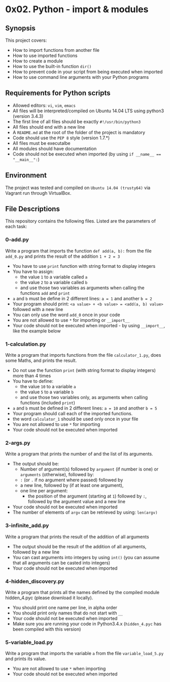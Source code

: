 # 0x02. Python - import & modules

## Synopsis
This project covers:
* How to import functions from another file
* How to use imported functions
* How to create a module
* How to use the built-in function `dir()`
* How to prevent code in your script from being executed when imported
* How to use command line arguments with your Python programs

## Requirements for Python scripts
* Allowed editors: `vi`, `vim`, `emacs`
* All files will be interpreted/compiled on Ubuntu 14.04 LTS using python3 (version 3.4.3)
* The first line of all files should be exactly `#!/usr/bin/python3`
* All files should end with a new line
* A `README.md` at the root of the folder of the project is mandatory
* Code should use the `PEP 8` style (version 1.7.*)
* All files must be executalbe
* All modules should have documentation
* Code should not be executed when imported (by using `if __name__ == "__main__":`)

## Environment
The project was tested and compiled on `Ubuntu 14.04 (trusty64)` via Vagrant run through VirtualBox.

## File Descriptions
This repository contains the following files. Listed are the parameters of each task:

### 0-add.py

Write a program that imports the function `def add(a, b):` from the file `add_0.py` and prints the result of the addition `1 + 2 = 3`

* You have to use `print` function with string format to display integers
* You have to assign:
  * the value `1` to a variable called `a`
  * the value `2` to a variable called `b`
  * and use those two variables as arguments when calling the functions `add` and `print`
* `a` and `b` must be define in 2 different lines: `a = 1` and another `b = 2`
* Your program should print: `<a value> + <b value> = <add(a, b) value>` followed with a new line
* You can only use the word `add_0` once in your code
* You are not allowed to use `*` for importing or `__import__`
* Your code should not be executed when imported - by using `__import__`, like the example below

### 1-calculation.py

Write a program that imports functions from the file `calculator_1.py`, does some Maths, and prints the result.

* Do not use the function `print` (with string format to display integers) more than 4 times
* You have to define:
  * the value `10` to a variable `a`
  * the value `5` to a variable `b`
  * and use those two variables only, as arguments when calling functions (included `print`)
* `a` and `b` must be defined in 2 different lines: `a = 10` and another `b = 5`
* Your program should call each of the imported functions.
* the word `calculator_1` should be used only once in your file
* You are not allowed to use `*` for importing
* Your code should not be executed when imported

### 2-args.py

Write a program that prints the number of and the list of its arguments.

* The output should be:
  * Number of argument(s) followed by `argument` (if number is one) or `arguments` (otherwise), followed by:
  * `:` (or `.` if no argument where passed) followed by
  * a new line, followed by (if at least one argument),
  * one line per argument:
    * the position of the argument (starting at `1`) followed by `:`, followed by the argument value and a new line
* Your code should not be executed when imported
* The number of elements of `argv` can be retrieved by using: `len(argv)`

### 3-infinite_add.py

Write a program that prints the result of the addition of all arguments

* The output should be the result of the addition of all arguments, followed by a new line
* You can cast arguments into integers by using `int()` (you can assume that all arguments can be casted into integers)
* Your code should not be executed when imported

### 4-hidden_discovery.py

Write a program that prints all the names defined by the compiled module hidden_4.pyc (please download it locally).

* You should print one name per line, in alpha order
* You should print only names that do not start with `__`
* Your code should not be executed when imported
* Make sure you are running your code in Python3.4.x (`hidden_4.pyc` has been compiled with this version)

### 5-variable_load.py

Write a program that imports the variable `a` from the file `variable_load_5.py` and prints its value.

* You are not allowed to use `*` when importing
* Your code should not be executed when imported